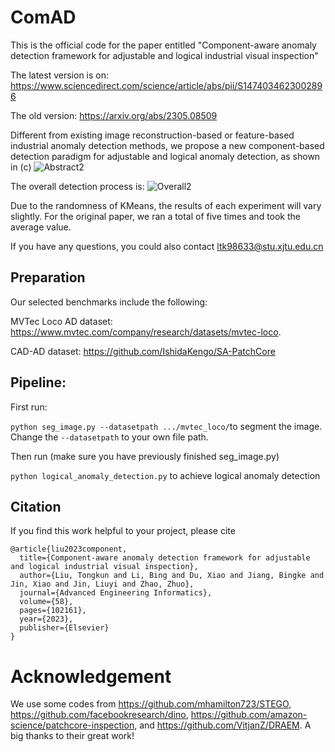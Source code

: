 # ComAD
This is the official code for the paper entitled "Component-aware anomaly detection framework for adjustable and logical industrial visual inspection"

The latest version is on: https://www.sciencedirect.com/science/article/abs/pii/S1474034623002896

The old version: https://arxiv.org/abs/2305.08509

Different from existing image reconstruction-based or feature-based industrial anomaly detection methods, we propose a new component-based detection paradigm for adjustable and logical anomaly detection, as shown in (c)
![Abstract2](https://github.com/liutongkun/FAIR/assets/59155313/fdfdc286-854d-4cac-adb9-09486f3d01f7)

The overall detection process is:
![Overall2](https://github.com/liutongkun/FAIR/assets/59155313/cd6d84ac-e91f-4417-b351-4a89688a84aa)



Due to the randomness of KMeans, the results of each experiment will vary slightly. For the original paper, we ran a total of five times and took the average value. 

If you have any questions, you could also contact ltk98633@stu.xjtu.edu.cn

## Preparation
Our selected benchmarks include the following:

MVTec Loco AD dataset: https://www.mvtec.com/company/research/datasets/mvtec-loco.

CAD-AD dataset: https://github.com/IshidaKengo/SA-PatchCore

## Pipeline:
First run:

```python seg_image.py --datasetpath .../mvtec_loco/```to segment the image. Change the ```--datasetpath``` to your own file path.

Then run (make sure you have previously finished seg_image.py)

```python logical_anomaly_detection.py``` to achieve logical anomaly detection


## Citation 
If you find this work helpful to your project, please cite
```
@article{liu2023component,
  title={Component-aware anomaly detection framework for adjustable and logical industrial visual inspection},
  author={Liu, Tongkun and Li, Bing and Du, Xiao and Jiang, Bingke and Jin, Xiao and Jin, Liuyi and Zhao, Zhuo},
  journal={Advanced Engineering Informatics},
  volume={58},
  pages={102161},
  year={2023},
  publisher={Elsevier}
}
```
# Acknowledgement
We use some codes from https://github.com/mhamilton723/STEGO, https://github.com/facebookresearch/dino, https://github.com/amazon-science/patchcore-inspection, and https://github.com/VitjanZ/DRAEM. A big thanks to their great work!



